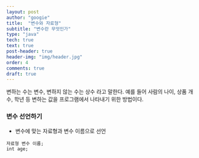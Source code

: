 ```yaml
---
layout: post
author: "googie"
title:  "변수와 자료형"
subtitle: "변수란 무엇인가"
type: "java"
tech: true
text: true
post-header: true
header-img: "img/header.jpg"
order: 4
comments: true
draft: true
---
```


변하는 수는 변수, 변하지 않는 수는 상수 라고 말한다.
예를 들어 사람의 나이, 상품 개수, 학년 등 변하는 값을 프로그램에서 나타내기 위한 방법이다.

### 변수 선언하기

- 변수에 맞는 자료형과 변수 이름으로 선언
```
자료형 변수 이름;
int age;
```

